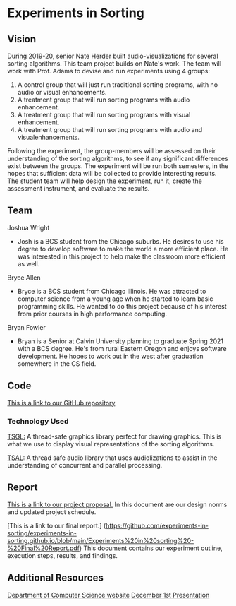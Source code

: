 # Experiments in Sorting

## Vision
During 2019-20, senior Nate Herder built ​audio-visualizations​ for several sorting algorithms. This team project builds on Nate's work. The team will work with Prof. Adams to devise and run experiments using 4 groups:
1. A control group that will just run traditional sorting programs, with no audio or visual enhancements.
2. A treatment group that will run sorting programs with audio enhancement.
3. A treatment group that will run sorting programs with visual enhancement.
4. A treatment group that will run sorting programs with audio and visualenhancements.

Following the experiment, the group-members will be assessed on their understanding of the sorting algorithms, to see if any significant differences exist between the groups. The experiment will be run both semesters, in the hopes that sufficient data will be collected to provide interesting results. The student team will help design the experiment, run it, create the assessment instrument, and evaluate the results.

## Team
Joshua Wright
* Josh is a BCS student from the Chicago suburbs. He desires to use his degree to develop software to make the world a more efficient place. He was interested in this project to help make the classroom more efficient as well.

Bryce Allen
* Bryce is a BCS student from Chicago Illinois. He was attracted to computer science from a young age when he started to learn basic programming skills. He wanted to do this project because of his interest from prior courses in high performance computing.

Bryan Fowler
* Bryan is a Senior at Calvin University planning to graduate Spring 2021 with a BCS degree. He's from rural Eastern Oregon and enjoys software development. He hopes to work out in the west after graduation somewhere in the CS field. 

## Code
[This is a link to our GitHub repository](https://github.com/experiments-in-sorting/tsal-sorting)

### Technology Used
[TSGL:](https://github.com/Calvin-CS/TSGL) A thread-safe graphics library perfect for drawing graphics. This is what we use to display visual representations of the sorting algorithms. 

[TSAL:](https://github.com/Calvin-CS/TSAL) A thread safe audio library that uses audiolizations to assist in the understanding of concurrent and parallel processing.

## Report
[This is a link to our project proposal.](https://github.com/experiments-in-sorting/experiments-in-sorting.github.io/blob/main/Project%20Proposal.pdf) In this document are our design norms and updated project schedule. 

[This is a link to our final report.] (https://github.com/experiments-in-sorting/experiments-in-sorting.github.io/blob/main/Experiments%20in%20sorting%20-%20Final%20Report.pdf) This document contains our experiment outline, execution steps, results, and findings.


## Additional Resources
[Department of Computer Science website](https://computing.calvin.edu/)
[December 1st Presentation](https://github.com/experiments-in-sorting/experiments-in-sorting.github.io/blob/main/Dec.%201st%20Presentation.pdf)
